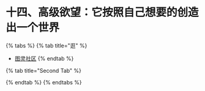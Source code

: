 # 十四、高级欲望：它按照自己想要的创造出一个世界

{% tabs %}
{% tab title="逛" %}
* [图灵社区](https://www.ituring.com.cn/)
{% endtab %}

{% tab title="Second Tab" %}

{% endtab %}
{% endtabs %}
